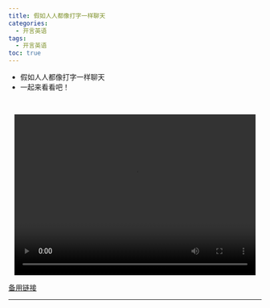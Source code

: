 ```yaml
---
title: 假如人人都像打字一样聊天
categories:
  - 开言英语
tags:
  - 开言英语
toc: true 
---
```



- 假如人人都像打字一样聊天
- 一起来看看吧！

 

<p style="text-align:center">
   <video width="480" height="320" controls>
       <source src="/video/ol/37.mp4">
   </video>
</p>
 <p><a href="/video/ol/37.mp4">备用链接</a></p>
 
---





